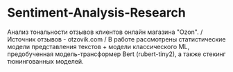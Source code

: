 # Sentiment-Analysis-Research
Анализ тональности отзывов клиентов онлайн магазина "Ozon". /
Источник отзывов - otzovik.com  /
В работе рассмотрены статистические модели представления текстов + модели классического ML, предобученная модель-трансформер Bert (rubert-tiny2), а также стекинг тюнингованных моделей.
